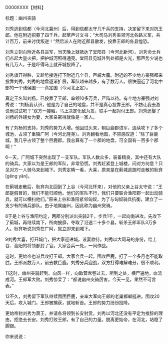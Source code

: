 D000XXXX【材料】

标题：幽州突骑

刘秀逃到信都（今河北冀州）后，得到信都太守几千兵的支持，决定留下来对抗王郎。他在附近招募了四千兵，起草声讨文书：“大司马刘秀率领河北各路义军，共计百万，前来讨伐叛逆！”然后派人在附近郡县散发，投靠王郎的各县惶恐。

刘秀立刻向附近各县进军，当天晚上就抵达了堂阳县（今河北新河）。刘秀命士兵们点起大量火把，把护城河照得通亮。堂阳县见城外到处都是火光，那声势少说也有几万人，于是吓得马上就开城投降了。

刘秀旗开得胜，又趁势接连打下附近几个县，声威大震。附近的不少地方豪强都来投靠刘秀。刘秀的地盘逐渐扩展，军队越来越多，有了数万人。很快逼近了河北中部的一个诸侯国——真定国（今河北正定）。

真定王名叫刘杨，已投靠了王郎，率领10多万兵，严阵以待。有个地方豪强对刘秀说：“刘杨我认识，他是为了自己的地盘，并不是真心投靠王郎。不妨让我去游说他试试吧？“双方一接触，马上决定化敌为友，联手一起对付王郎。刘秀还娶了刘杨的外甥女为妻，大家亲密得就像是一家人。

有了刘杨的支持，刘秀的势力大增。他回过头来，朝巨鹿郡进军，连续攻下了多个城池，占领了重镇广阿（今河北隆尧）。刘秀翻看地图，不禁感叹道：”除了巨鹿城，我几乎占领了整个巨鹿郡。我总算有了一个郡的地盘。可全国有一百多个郡啊！“

6一天，广阿城下突然出现了一支军队。军队人数众多，装备精良，其中还有大队的骑兵。大家以为是王郎的军队，非常恐慌。刘秀赶紧登上城楼，问对方何意？只见对方一人骑马来到城下。刘秀定睛一看，大喜，原来是在蓟城逃跑时走散的耿弇[gěng yǎn]。

在蓟城走散后，耿弇向北回到了上谷（今河北怀来），对他的父亲上谷太守说：“王郎是假冒的，我们不能归顺他。他们的军队不行，我们只要联合渔阳郡一起出动骑兵，就可以横扫他们。”原来上谷和渔阳紧邻匈奴，为了与匈奴骑兵抗衡，建立了一支少有的骑兵部队。由于地属幽州，因此称为幽州突骑。

8于是上谷与渔阳约定，两郡分别派出突骑2千，步兵1千，一起向南进攻。先攻下了蓟城，再继续南下，所向披靡，夺取了沿途二十多个县，斩杀王郎军队3万多人。耿弇听说刘秀在广阿，就立即来到城下。

9刘秀大喜，打开城门，把大家迎进城。设宴款待。刘秀以大司马的身份，给上谷、渔阳的将领都封了官。大家合兵一处，一同作战。

这时，更始帝也派兵攻打王郎。大家合兵一起，围攻巨鹿，打了一个多月也不能取胜。王郎派数万人，前去救巨鹿。刘秀分兵迎战，双方打得难解难分，很不顺利。

11这时，幽州突骑赶到。向风一样，向敌营席卷过去，所到之处，横尸遍地，血流成河。王郎军大败。刘秀惊呆了：“都说幽州突骑厉害，今天一见，果然不可言表。”

12不久，刘秀留下军队继续围困巨鹿，亲率大军向王郎的老巢邯郸挺进。围攻20天后，攻入城门，王郎被擒获，就地斩首。王郎的势力纷纷投降。

更始帝封刘秀为萧王，并请各将领到长安封赏。刘秀以河北还没有平定为推辞的理由，拒绝去长安。刘秀打败王郎，有了自己的力量。脱离更始帝，在河北，站稳了脚跟。



你来说说：